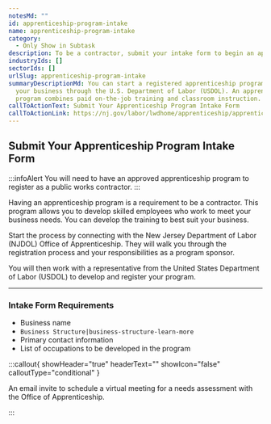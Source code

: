 ```yaml
---
notesMd: ""
id: apprenticeship-program-intake
name: apprenticeship-program-intake
category:
  - Only Show in Subtask
description: To be a contractor, submit your intake form to begin an apprenticeship program.
industryIds: []
sectorIds: []
urlSlug: apprenticeship-program-intake
summaryDescriptionMd: You can start a registered apprenticeship program within
  your business through the U.S. Department of Labor (USDOL). An apprenticeship
  program combines paid on-the-job training and classroom instruction.
callToActionText: Submit Your Apprenticeship Program Intake Form
callToActionLink: https://nj.gov/labor/lwdhome/apprenticeship/apprenticeshipOnboarding.html
---
```


## Submit Your Apprenticeship Program Intake Form

:::infoAlert
You will need to have an approved apprenticeship program to register as a public works contractor.
:::

Having an apprenticeship program is a requirement to be a contractor. This program allows you to develop skilled employees who work to meet your business needs. You can develop the training to best suit your business.

Start the process by connecting with the New Jersey Department of Labor (NJDOL) Office of Apprenticeship. They will walk you through the registration process and your responsibilities as a program sponsor.

You will then work with a representative from the United States Department of Labor (USDOL) to develop and register your program.

---

### Intake Form Requirements

- Business name
- `Business Structure|business-structure-learn-more`
- Primary contact information
- List of occupations to be developed in the program

:::callout{ showHeader="true" headerText="" showIcon="false" calloutType="conditional" }

An email invite to schedule a virtual meeting for a needs assessment with the Office of Apprenticeship.

:::

